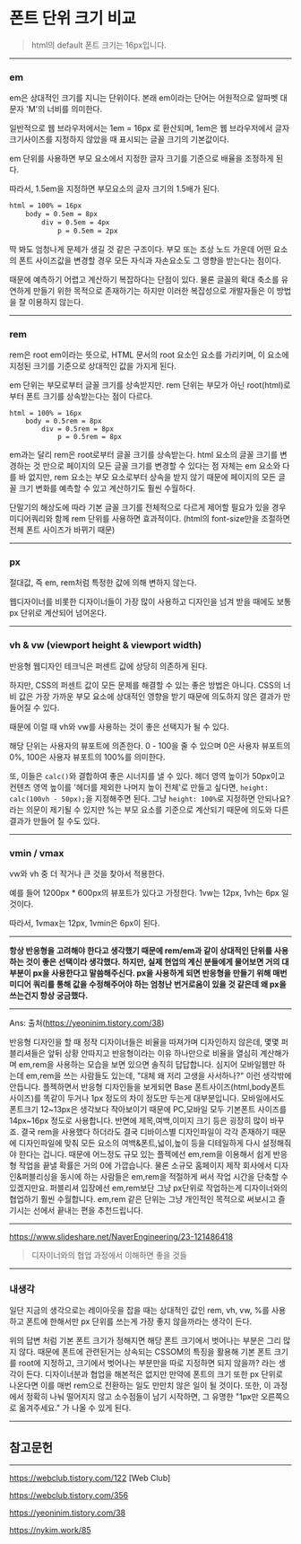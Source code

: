 # 폰트 단위 크기 비교

> html의 default 폰트 크기는 16px입니다.

---

### em

em은 상대적인 크기를 지니는 단위이다. 본래 em이라는 단어는 어원적으로 알파벳 대문자 'M'의 너비를 의미한다.

일반적으로 웹 브라우저에서는 1em = 16px 로 환산되며, 1em은 웹 브라우저에서 글자 크기사이즈를 지정하지 않았을 때 표시되는 글꼴 크기의 기본값이다.

em 단위를 사용하면 부모 요소에서 지정한 글자 크기를 기준으로 배율을 조정하게 된다.

따라서, 1.5em을 지정하면 부모요소의 글자 크기의 1.5배가 된다.

```html
html = 100% = 16px
	body = 0.5em = 8px
		div = 0.5em = 4px
			p = 0.5em = 2px
```

딱 봐도 엄청나게 문제가 생길 것 같은 구조이다. 부모 또는 조상 노드 가운데 어떤 요소의 폰트 사이즈값을 변경할 경우 모든 자식과 자손요소도 그 영향을 받는다는 점이다.

때문에 예측하기 어렵고 계산하기 복잡하다는 단점이 있다. 물론 글꼴의 확대 축소를 유연하게 만들기 위한 목적으로 존재하기는 하지만 이러한 복잡성으로 개발자들은 이 방법을 잘 이용하지 않는다.

---

### rem

rem은 root em이라는 뜻으로, HTML 문서의 root 요소인 <html> 요소를 가리키며, 이 요소에 지정된 크기를 기준으로 상대적인 값을 가지게 된다.

em 단위는 부모로부터 글꼴 크기를 상속받지만. rem 단위는 부모가 아닌 root(html)로 부터 폰트 크기를 상속받는다는 점이 다르다.

```
html = 100% = 16px
	body = 0.5rem = 8px
		div = 0.5rem = 8px
			p = 0.5rem = 8px
```

em과는 달리 rem은 root로부터 글꼴 크기를 상속받는다. html 요소의 글꼴 크기를 변경하는 것 만으로 페이지의 모든 글꼴 크기를 변경할 수 있다는 점 자체는 em 요소와 다를 바 없지만, rem 요소는 부모 요소로부터 상속을 받지 않기 때문에 페이지의 모든 글꼴 크기 변화를 예측할 수 있고 계산하기도 훨씬 수월하다.

단말기의 해상도에 따라 기본 글꼴 크기를 전체적으로 다르게 제어할 필요가 있을 경우 미디어쿼리와 함께 rem 단위를 사용하면 효과적이다. (html의 font-size만을 조절하면 전체 폰트 사이즈가 바뀌기 때문)

---

### px

절대값, 즉 em, rem처럼 특정한 값에 의해 변하지 않는다. 

웹디자이너를 비롯한 디자이너들이 가장 많이 사용하고 디자인을 넘겨 받을 때에도 보통 px 단위로 계산되어 넘어온다.

---

### vh & vw (viewport height & viewport width)

반응형 웹디자인 테크닉은 퍼센트 값에 상당히 의존하게 된다.

하지만, CSS의 퍼센트 값이 모든 문제를 해결할 수 있는 좋은 방법은 아니다. CSS의 너비 값은 가장 가까운 부모 요소에 상대적인 영향을 받기 때문에 의도하지 않은 결과가 만들어질 수 있다.

때문에 이럴 때 vh와 vw를 사용하는 것이 좋은 선택지가 될 수 있다.

해당 단위는 사용자의 뷰포트에 의존한다. 0 - 100을 줄 수 있으며 0은 사용자 뷰포트의 0%, 100은 사용자 뷰포트의 100%를 의미한다.

또, 이들은 `calc()`와 결합하여 좋은 시너지를 낼 수 있다. 헤더 영역 높이가 50px이고 컨텐츠 영역 높이를 '헤더를 제외한 나머지 높이 전체'로 만들고 싶다면, `height: calc(100vh - 50px);`을 지정해주면 된다. 그냥 `height: 100%`로 지정하면 안되나요? 라는 의문이 제기될 수 있지만 %는 부모 요소를 기준으로 계산되기 때문에 의도와 다른 결과가 만들어 질 수도 있다.

---

### vmin / vmax

vw와 vh 중 더 작거나 큰 것을 찾아서 적용한다.

예를 들어 1200px * 600px의 뷰포트가 있다고 가정한다. 1vw는 12px, 1vh는 6px 일 것이다.

따라서, 1vmax는 12px, 1vmin은 6px이 된다.

---

**항상 반응형을 고려해야 한다고 생각했기 때문에 rem/em과 같이 상대적인 단위를 사용하는 것이 좋은 선택이라 생각했다. 하지만, 실제 현업의 계신 분들에게 물어보면 거의 대부분이 px을 사용한다고 말씀해주신다. px을 사용하게 되면 반응형을 만들기 위해 매번 미디어 쿼리를 통해 값을 수정해주어야 하는 엄청난 번거로움이 있을 것 같은데 왜 px을 쓰는건지 항상 궁금했다.**

---

Ans: 출처(https://yeoninim.tistory.com/38)

반응형 디자인을 할 때 정작 디자이너들은 비율을 따져가며 디자인하지 않은데, 몇몇 퍼블리셔들은 앞뒤 상황 안따지고 반응형이라는 이유 하나만으로 비율을 열심히 계산해가며 em,rem을 사용하는 모습을 보면 있으면 솔직히 답답합니다. 심지어 모바일웹만 하는데 em,rem을 쓰는 사람들도 있는데, "대체 왜 저리 고생을 사서하나?" 이런 생각밖에 안듭니다.
플젝하면서 반응형 디자인들을 보게되면 Base 폰트사이즈(html,body폰트사이즈)를 똑같이 두거나 1px 정도의 차이 정도만 두는게 대부분입니다.
모바일에서도 폰트크기 12~13px은 생각보다 작아보이기 때문에 PC,모바일 모두 기본폰트 사이즈를 14px~16px 정도로 사용합니다.
반면에 제목,여백,이미지 크기 등은 굉장히 많이 바꾸죠.
결국 rem을 사용했다 하더라도 결국 디바이스별 디자인파일이 각각 존재하기 때문에 디자인파일에 맞춰 모든 요소의 여백&폰트,넓이,높이 등을 디테일하게 다시 설정해줘야 한다는 겁니다.
때문에 어느정도 규모 있는 플젝에선 em,rem을 이용해서 쉽게 반응형 작업을 끝낼 확률은 거의 0에 가깝습니다.
물론 소규모 홈페이지 제작 회사에서 디자인&퍼블리싱을 동시에 하는 사람들은 em,rem을 적절하게 써서 작업 시간을 단축할 수 있겠지만요.
퍼블리셔 입장에선 em,rem보단 그냥 px단위로 작업하는게 디자이너와의 협업하기 훨씬 수월합니다.
em,rem 같은 단위는 그냥 개인적인 목적으로 써보시고 즐기시는 선에서 끝내는 편을 추천드립니다.

---

https://www.slideshare.net/NaverEngineering/23-121486418

> 디자이너와의 협업 과정에서 이해하면 좋을 것들

---

### 내생각

일단 지금의 생각으로는 레이아웃을 잡을 때는 상대적인 값인 rem, vh, vw, %를 사용하고 폰트에 한해서만 px 단위를 쓰는게 가장 좋지 않을까라는 생각이 든다.

위의 답변 처럼 기본 폰트 크기가 정해지면 해당 폰트 크기에서 벗어나는 부분은 그리 많지 않다. 때문에 폰트에 관련된거는 상속되는 CSSOM의 특징을 활용해 기본 폰트 크기를 root에 지정하고, 크기에서 벗어나는 부분만을 따로 지정하면 되지 않을까? 라는 생각이 든다. 디자이너분과 협업을 해본적은 없지만 만약에 폰트의 크기 또한 px 단위로 나온다면 이를 매번 rem으로 전환하는 일도 만만치 않은 일이 될 것이다. 또한, 이 과정에서 정확히 나눠 떨어지지 않고 소수점들이 남기 시작하면, 그 유명한 "1px만 오른쪽으로 옮겨주세요." 가 나올 수 있게 된다.

---

## 참고문헌

---

 https://webclub.tistory.com/122 [Web Club]

https://webclub.tistory.com/356

https://yeoninim.tistory.com/38

https://nykim.work/85
